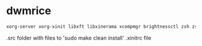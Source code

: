 # dwmrice

```bash
xorg-server xorg-xinit libxft libxinerama xcompmgr brightnessctl zsh zsh-syntax-highlighting
```

.src folder with files to 'sudo make clean install'
.xinitrc file
